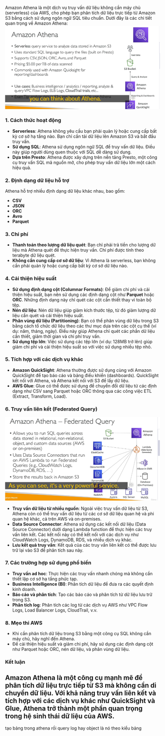 Amazon Athena là một dịch vụ truy vấn dữ liệu không cần máy chủ (serverless) của AWS, cho phép bạn phân tích dữ liệu trực tiếp từ Amazon S3 bằng cách sử dụng ngôn ngữ SQL tiêu chuẩn. Dưới đây là các chi tiết quan trọng về Amazon Athena:
![alt text](Athena.png)

### 1. **Cách thức hoạt động**

- **Serverless**: Athena không yêu cầu bạn phải quản lý hoặc cung cấp bất kỳ cơ sở hạ tầng nào. Bạn chỉ cần tải dữ liệu lên Amazon S3 và bắt đầu truy vấn.
- **Sử dụng SQL**: Athena sử dụng ngôn ngữ SQL để truy vấn dữ liệu. Điều này giúp người dùng quen thuộc với SQL dễ dàng sử dụng.
- **Dựa trên Presto**: Athena được xây dựng trên nền tảng Presto, một công cụ truy vấn SQL mã nguồn mở, cho phép truy vấn dữ liệu lớn một cách hiệu quả.

### 2. **Định dạng dữ liệu hỗ trợ**

Athena hỗ trợ nhiều định dạng dữ liệu khác nhau, bao gồm:

- **CSV**
- **JSON**
- **ORC**
- **Avro**
- **Parquet**

### 3. **Chi phí**

- **Thanh toán theo lượng dữ liệu quét**: Bạn chỉ phải trả tiền cho lượng dữ liệu mà Athena quét để thực hiện truy vấn. Chi phí được tính theo terabyte dữ liệu quét.
- **Không cần cung cấp cơ sở dữ liệu**: Vì Athena là serverless, bạn không cần phải quản lý hoặc cung cấp bất kỳ cơ sở dữ liệu nào.

### 4. **Cải thiện hiệu suất**

- **Sử dụng định dạng cột (Columnar Formats)**: Để giảm chi phí và cải thiện hiệu suất, bạn nên sử dụng các định dạng cột như **Parquet** hoặc **ORC**. Những định dạng này chỉ quét các cột cần thiết thay vì toàn bộ tệp.
- **Nén dữ liệu**: Nén dữ liệu giúp giảm kích thước tệp, từ đó giảm lượng dữ liệu cần quét và cải thiện hiệu suất.
- **Phân vùng dữ liệu (Partitioning)**: Bạn có thể phân vùng dữ liệu trong S3 bằng cách tổ chức dữ liệu theo các thư mục dựa trên các cột cụ thể (ví dụ: năm, tháng, ngày). Điều này giúp Athena chỉ quét các phần dữ liệu cần thiết, giảm thời gian và chi phí truy vấn.
- **Sử dụng tệp lớn**: Việc sử dụng các tệp lớn (ví dụ: 128MB trở lên) giúp giảm chi phí và cải thiện hiệu suất so với việc sử dụng nhiều tệp nhỏ.

### 5. **Tích hợp với các dịch vụ khác**

- **Amazon QuickSight**: Athena thường được sử dụng cùng với Amazon QuickSight để tạo báo cáo và bảng điều khiển (dashboards). QuickSight kết nối với Athena, và Athena kết nối với S3 để lấy dữ liệu.
- **AWS Glue**: Glue có thể được sử dụng để chuyển đổi dữ liệu từ các định dạng như CSV sang Parquet hoặc ORC thông qua các công việc ETL (Extract, Transform, Load).

### 6. **Truy vấn liên kết (Federated Query)**

![alt text](Federated-Query.png)

- **Truy vấn dữ liệu từ nhiều nguồn**: Ngoài việc truy vấn dữ liệu từ S3, Athena còn có thể truy vấn dữ liệu từ các cơ sở dữ liệu quan hệ và phi quan hệ khác, cả trên AWS và on-premises.
- **Data Source Connector**: Athena sử dụng các kết nối dữ liệu (Data Source Connector) dưới dạng Lambda function để thực hiện các truy vấn liên kết. Các kết nối này có thể kết nối với các dịch vụ như CloudWatch Logs, DynamoDB, RDS, và nhiều dịch vụ khác.
- **Lưu kết quả truy vấn**: Kết quả của các truy vấn liên kết có thể được lưu trữ lại vào S3 để phân tích sau này.

### 7. **Các trường hợp sử dụng phổ biến**

- **Truy vấn ad hoc**: Thực hiện các truy vấn nhanh chóng mà không cần thiết lập cơ sở hạ tầng phức tạp.
- **Business Intelligence (BI)**: Phân tích dữ liệu để đưa ra các quyết định kinh doanh.
- **Báo cáo và phân tích**: Tạo các báo cáo và phân tích từ dữ liệu lưu trữ trong S3.
- **Phân tích log**: Phân tích các log từ các dịch vụ AWS như VPC Flow Logs, Load Balancer Logs, CloudTrail, v.v.

### 8. **Mẹo thi AWS**

- Khi cần phân tích dữ liệu trong S3 bằng một công cụ SQL không cần máy chủ, hãy nghĩ đến Athena.
- Để cải thiện hiệu suất và giảm chi phí, hãy sử dụng các định dạng cột như Parquet hoặc ORC, nén dữ liệu, và phân vùng dữ liệu.

### Kết luận

## Amazon Athena là một công cụ mạnh mẽ để phân tích dữ liệu trực tiếp từ S3 mà không cần di chuyển dữ liệu. Với khả năng truy vấn liên kết và tích hợp với các dịch vụ khác như QuickSight và Glue, Athena trở thành một phần quan trọng trong hệ sinh thái dữ liệu của AWS.

tạo bảng trong athena rồi query log hay object là nó theo kiểu bảng

